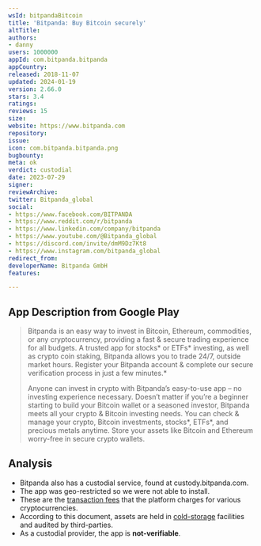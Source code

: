 ```yaml
---
wsId: bitpandaBitcoin
title: 'Bitpanda: Buy Bitcoin securely'
altTitle: 
authors:
- danny
users: 1000000
appId: com.bitpanda.bitpanda
appCountry: 
released: 2018-11-07
updated: 2024-01-19
version: 2.66.0
stars: 3.4
ratings: 
reviews: 15
size: 
website: https://www.bitpanda.com
repository: 
issue: 
icon: com.bitpanda.bitpanda.png
bugbounty: 
meta: ok
verdict: custodial
date: 2023-07-29
signer: 
reviewArchive: 
twitter: Bitpanda_global
social:
- https://www.facebook.com/BITPANDA
- https://www.reddit.com/r/bitpanda
- https://www.linkedin.com/company/bitpanda
- https://www.youtube.com/@Bitpanda_global
- https://discord.com/invite/dmM9Dz7Kt8
- https://www.instagram.com/bitpanda_global
redirect_from: 
developerName: Bitpanda GmbH
features: 

---
```


## App Description from Google Play

> Bitpanda is an easy way to invest in Bitcoin, Ethereum, commodities, or any cryptocurrency, providing a fast & secure trading experience for all budgets. A trusted app for stocks* or ETFs* investing, as well as crypto coin staking, Bitpanda allows you to trade 24/7, outside market hours. Register your Bitpanda account & complete our secure verification process in just a few minutes.*
>
> Anyone can invest in crypto with Bitpanda’s easy-to-use app – no investing experience necessary. Doesn’t matter if you’re a beginner starting to build your Bitcoin wallet or a seasoned investor, Bitpanda meets all your crypto & Bitcoin investing needs. You can check & manage your crypto, Bitcoin investments, stocks*, ETFs*, and precious metals anytime. Store your assets like Bitcoin and Ethereum worry-free in secure crypto wallets.

## Analysis 

- Bitpanda also has a custodial service, found at custody.bitpanda.com. 
- The app was geo-restricted so we were not able to install. 
- These are the [transaction fees](https://www.bitpanda.com/en/limits) that the platform charges for various cryptocurrencies.
- According to this document, assets are held in [cold-storage](https://www.bitpanda.com/en/security) facilities and audited by third-parties. 
- As a custodial provider, the app is **not-verifiable**.
